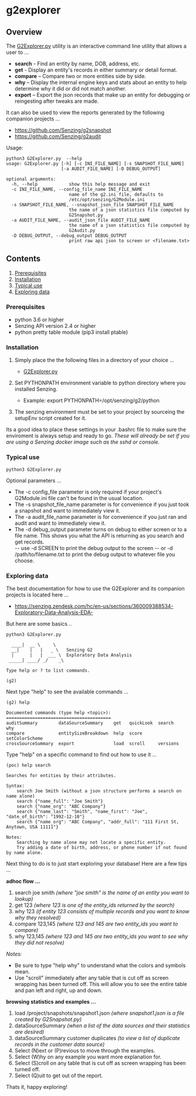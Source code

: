 # g2explorer

## Overview

The [G2Explorer.py](G2Explorer.py) utility is an interactive command line utility that allows a user to ...
- **search** - Find an entity by name, DOB, address, etc.
- **get** - Display an entity's records in either summary or detail format.
- **compare** – Compare two or more entities side by side.
- **why** – Display the internal engine keys and stats about an entity to help determine why it did or did not match another. 
- **export** – Export the json records that make up an entity for debugging or reingesting after tweaks are made.

It can also be used to view the reports generated by the following companion projects ...
- https://github.com/Senzing/g2snapshot
- https://github.com/Senzing/g2audit

Usage:

```console
python3 G2Explorer.py  --help 
usage: G2Explorer.py [-h] [-c INI_FILE_NAME] [-s SNAPSHOT_FILE_NAME]
                     [-a AUDIT_FILE_NAME] [-D DEBUG_OUTPUT]

optional arguments:
  -h, --help            show this help message and exit
  -c INI_FILE_NAME, --config_file_name INI_FILE_NAME
                        name of the g2.ini file, defaults to
                        /etc/opt/senzing/G2Module.ini
  -s SNAPSHOT_FILE_NAME, --snapshot_json_file SNAPSHOT_FILE_NAME
                        the name of a json statistics file computed by
                        G2Snapshot.py
  -a AUDIT_FILE_NAME, --audit_json_file AUDIT_FILE_NAME
                        the name of a json statistics file computed by
                        G2Audit.py
  -D DEBUG_OUTPUT, --debug_output DEBUG_OUTPUT
                        print raw api json to screen or <filename.txt>
```

## Contents

1. [Prerequisites](#Prerequisites)
2. [Installation](#Installation)
3. [Typical use](#Typical-use)
4. [Exploring data](#Exploring-data)

### Prerequisites
- python 3.6 or higher
- Senzing API version 2.4 or higher
- python pretty table module (pip3 install ptable)

### Installation

1. Simply place the the following files in a directory of your choice ...  
    - [G2Explorer.py](G2Explorer.py) 

2. Set PYTHONPATH environment variable to python directory where you installed Senzing.
    - Example: export PYTHONPATH=/opt/senzing/g2/python

3. The senzing environment must be set to your project by sourceing the setupEnv script created for it.

Its a good idea to place these settings in your .bashrc file to make sure the enviroment is always setup and ready to go.
*These will already be set if you are using a Senzing docker image such as the sshd or console.*

### Typical use
```console
python3 G2Explorer.py 
```
Optional parameters ...
- The -c config_file parameter is only required if your project's G2Module.ini file can't be found in the usual location.
- The -s snapshot_file_name parameter is for convenience if you just took a snapshot and want to immediately view it.
- The -a audit_file_name parameter is for convenience if you just ran and audit and want to immediately view it.
- The -d debug_output parameter turns on debug to either screen or to a file name.  This shows you what the API is returning 
as you search and get records.  
-- use -d SCREEN to print the debug output to the screen
-- or -d /path/to/filename.txt to print the debug output to whatever file you choose.

### Exploring data

The best documentation for how to use the G2Explorer and its companion projects is located here ...
- https://senzing.zendesk.com/hc/en-us/sections/360009388534-Exploratory-Data-Analysis-EDA- 

But here are some basics ..

```console
python3 G2Explorer.py 

  ____|  __ \     \    
  __|    |   |   _ \   Senzing G2
  |      |   |  ___ \  Exploratory Data Analysis
 _____| ____/ _/    _\ 

Type help or ? to list commands.

(g2) 
```

Next type "help" to see the available commands ...

```console
(g2) help

Documented commands (type help <topic>):
========================================
auditSummary        dataSourceSummary    get   quickLook  search          why
compare             entitySizeBreakdown  help  score      setColorScheme
crossSourceSummary  export               load  scroll     versions      
```

Type "help" on a specific command to find out how to use it ...

```console
(poc) help search

Searches for entities by their attributes.

Syntax:
    search Joe Smith (without a json structure performs a search on name alone)
    search {"name_full": "Joe Smith"}
    search {"name_org": "ABC Company"}
    search {"name_last": "Smith", "name_first": "Joe", "date_of_birth": "1992-12-10"}
    search {"name_org": "ABC Company", "addr_full": "111 First St, Anytown, USA 11111"}

Notes: 
    Searching by name alone may not locate a specific entity.
    Try adding a date of birth, address, or phone number if not found by name alone.
```

Next thing to do is to just start exploring your database!  Here are a few tips ...

**adhoc flow ...**
1. search joe smith *(where "joe smith" is the name of an entity you want to lookup)*
2. get 123 *(where 123 is one of the entity_ids returned by the search)*
3. why 123 *(if entity 123 consists of multiple records and you want to know why they resolved)*
4. compare 123,145 *(where 123 and 145 are two entity_ids you want to compare)*
5. why 123,145 *(where 123 and 145 are two entity_ids you want to see why they did not resolve)*

*Notes:* 
- Be sure to type "help why" to understand what the colors and symbols mean.
- Use "scroll" immediately after any table that is cut off as screen wrapping has been turned off. This will allow you to see the entire table and pan left and right, up and down.

**browsing statistics and examples ...**
1. load /project/snapshots/snapshot1.json *(where snapshot1.json is a file created by G2Snapshot.py)*
2. dataSourceSummary *(when a list of the data sources and their statistics are desired)* 
3. dataSourceSummary customer duplicates *(to view a list of duplicate records in the customer data source)*
4. Select (N)ext or (P)revious to move through the examples.
5. Select (W)hy on any example you want more explanation for.
6. Select (S)croll on any table that is cut off as screen wrapping has been turned off.
7. Select (Q)uit to get out of the report.

Thats it, happy exploring!
